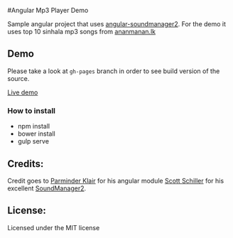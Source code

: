 #Angular Mp3 Player Demo

Sample angular project that uses [angular-soundmanager2](http://perminder-klair.github.io/angular-soundmanager2/). For the demo it uses top 10 sinhala mp3 songs from [ananmanan.lk](http://ananmanan.lk)

## Demo

Please take a look at `gh-pages` branch in order to see build version of the source.

[Live demo](http://gayan.me/top-10-sinhala-mp3/)

### How to install

- npm install
- bower install
- gulp serve

## Credits:
Credit goes to
[Parminder Klair](https://github.com/perminder-klair) for his angular module
[Scott Schiller](https://github.com/scottschiller) for his excellent [SoundManager2](https://github.com/scottschiller/SoundManager2).

## License:
Licensed under the MIT license
